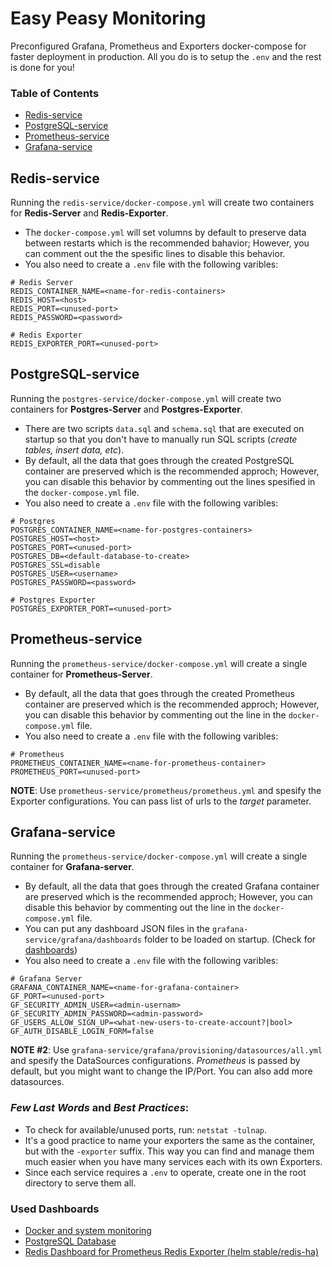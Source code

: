 # Easy Peasy Monitoring
Preconfigured Grafana, Prometheus and Exporters docker-compose for faster deployment in production. All you do is to setup the `.env` and the rest is done for you!

### Table of Contents
- [Redis-service](https://github.com/keivanipchihagh/easy-peasy-monitoring#redis-service)
- [PostgreSQL-service](https://github.com/keivanipchihagh/easy-peasy-monitoring#postgresql-service)
- [Prometheus-service](https://github.com/keivanipchihagh/easy-peasy-monitoring#prometheus-service)
- [Grafana-service](https://github.com/keivanipchihagh/easy-peasy-monitoring#grafana-service)

## Redis-service
Running the `redis-service/docker-compose.yml` will create two containers for **Redis-Server** and **Redis-Exporter**.
- The `docker-compose.yml` will set volumns by default to preserve data between restarts which is the recommended bahavior; However, you can comment out the the spesific lines to disable this behavior.
- You also need to create a `.env` file with the following varibles:

```
# Redis Server
REDIS_CONTAINER_NAME=<name-for-redis-containers>
REDIS_HOST=<host>
REDIS_PORT=<unused-port>
REDIS_PASSWORD=<password>

# Redis Exporter
REDIS_EXPORTER_PORT=<unused-port>
```

## PostgreSQL-service
Running the `postgres-service/docker-compose.yml` will create two containers for **Postgres-Server** and **Postgres-Exporter**.
- There are two scripts `data.sql` and `schema.sql` that are executed on startup so that you don't have to manually run SQL scripts (*create tables, insert data, etc*).
- By default, all the data that goes through the created PostgreSQL container are preserved which is the recommended approch; However, you can disable this behavior by commenting out the lines spesified in the `docker-compose.yml` file.
- You also need to create a `.env` file with the following varibles:

```
# Postgres
POSTGRES_CONTAINER_NAME=<name-for-postgres-containers>
POSTGRES_HOST=<host>
POSTGRES_PORT=<unused-port>
POSTGRES_DB=<default-database-to-create>
POSTGRES_SSL=disable
POSTGRES_USER=<username>
POSTGRES_PASSWORD=<password>

# Postgres Exporter
POSTGRES_EXPORTER_PORT=<unused-port>
```

## Prometheus-service
Running the `prometheus-service/docker-compose.yml` will create a single container for **Prometheus-Server**.
- By default, all the data that goes through the created Prometheus container are preserved which is the recommended approch; However, you can disable this behavior by commenting out the line in the `docker-compose.yml` file.
- You also need to create a `.env` file with the following varibles:

```
# Prometheus
PROMETHEUS_CONTAINER_NAME=<name-for-prometheus-container>
PROMETHEUS_PORT=<unused-port>
```
**NOTE**: Use `prometheus-service/prometheus/prometheus.yml` and spesify the Exporter configurations. You can pass list of urls to the *target* parameter.


## Grafana-service
Running the `prometheus-service/docker-compose.yml` will create a single container for **Grafana-server**.
- By default, all the data that goes through the created Grafana container are preserved which is the recommended approch; However, you can disable this behavior by commenting out the line in the `docker-compose.yml` file.
- You can put any dashboard JSON files in the `grafana-service/grafana/dashboards` folder to be loaded on startup. (Check for [dashboards](https://grafana.com/grafana/dashboards))
- You also need to create a `.env` file with the following varibles:

```
# Grafana Server
GRAFANA_CONTAINER_NAME=<name-for-grafana-container>
GF_PORT=<unused-port>
GF_SECURITY_ADMIN_USER=<admin-usernam>
GF_SECURITY_ADMIN_PASSWORD=<admin-password>
GF_USERS_ALLOW_SIGN_UP=<what-new-users-to-create-account?|bool>
GF_AUTH_DISABLE_LOGIN_FORM=false
```

**NOTE #2**: Use `grafana-service/grafana/provisioning/datasources/all.yml` and spesify the DataSources configurations. *Prometheus* is passed by default, but you might want to change the IP/Port. You can also add more datasources.


### *Few Last Words* and *Best Practices*:
- To check for available/unused ports, run: `netstat -tulnap`.
- It's a good practice to name your exporters the same as the container, but with the `-exporter` suffix. This way you can find and manage them much easier when you have many services each with its own Exporters.
- Since each service requires a `.env` to operate, create one in the root directory to serve them all.


### Used Dashboards
- [Docker and system monitoring](https://grafana.com/grafana/dashboards/893-main/)
- [PostgreSQL Database](https://grafana.com/grafana/dashboards/9628-postgresql-database/)
- [Redis Dashboard for Prometheus Redis Exporter (helm stable/redis-ha)](https://grafana.com/grafana/dashboards/11835-redis-dashboard-for-prometheus-redis-exporter-helm-stable-redis-ha/)